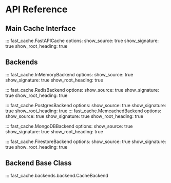 # API Reference

## Main Cache Interface

::: fast_cache.FastAPICache
    options:
      show_source: true
      show_signature: true
      show_root_heading: true

## Backends
::: fast_cache.InMemoryBackend
    options:
      show_source: true
      show_signature: true
      show_root_heading: true

::: fast_cache.RedisBackend
    options:
      show_source: true
      show_signature: true
      show_root_heading: true

::: fast_cache.PostgresBackend
    options:
      show_source: true
      show_signature: true
      show_root_heading: true
::: fast_cache.MemcachedBackend
    options:
      show_source: true
      show_signature: true
      show_root_heading: true


::: fast_cache.MongoDBBackend
    options:
      show_source: true
      show_signature: true
      show_root_heading: true

::: fast_cache.FirestoreBackend
    options:
      show_source: true
      show_signature: true
      show_root_heading: true

## Backend Base Class

::: fast_cache.backends.backend.CacheBackend